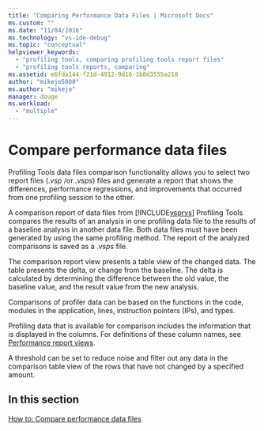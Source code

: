 ```yaml
---
title: "Comparing Performance Data Files | Microsoft Docs"
ms.custom: ""
ms.date: "11/04/2016"
ms.technology: "vs-ide-debug"
ms.topic: "conceptual"
helpviewer_keywords: 
  - "profiling tools, comparing profiling tools report files"
  - "profiling tools reports, comparing"
ms.assetid: e6fda144-f21d-4912-9d16-1b8d3555a210
author: "mikejo5000"
ms.author: "mikejo"
manager: douge
ms.workload: 
  - "multiple"
---
```

# Compare performance data files
Profiling Tools data files comparison functionality allows you to select two report files (.*vsp* /or .*vsps*) files and generate a report that shows the differences, performance regressions, and improvements that occurred from one profiling session to the other.  
  
 A comparison report of data files from [!INCLUDE[vsprvs](../code-quality/includes/vsprvs_md.md)] Profiling Tools compares the results of an analysis in one profiling data file to the results of a baseline analysis in another data file. Both data files must have been generated by using the same profiling method. The report of the analyzed comparisons is saved as a .*vsps* file.  
  
 The comparison report view presents a table view of the changed data. The table presents the delta, or change from the baseline. The delta is calculated by determining the difference between the old value, the baseline value, and the result value from the new analysis.  
  
 Comparisons of profiler data can be based on the functions in the code, modules in the application, lines, instruction pointers (IPs), and types.  
  
 Profiling data that is available for comparison includes the information that is displayed in the columns. For definitions of these column names, see [Performance report views](../profiling/performance-report-views.md).  
  
 A threshold can be set to reduce noise and filter out any data in the comparison table view of the rows that have not changed by a specified amount.  
  
## In this section  
 [How to: Compare performance data files](../profiling/how-to-compare-performance-data-files.md)